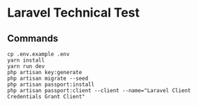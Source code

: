 # Laravel Technical Test

## Commands

```shell script
cp .env.example .env
yarn install
yarn run dev
php artisan key:generate
php artisan migrate --seed
php artisan passport:install
php artisan passport:client --client --name="Laravel Client Credentials Grant Client"
```
